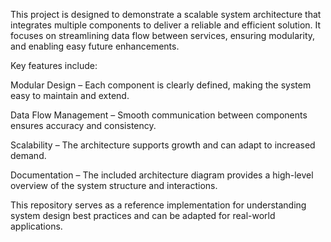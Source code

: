 This project is designed to demonstrate a scalable system architecture that integrates multiple components to deliver a reliable and efficient solution. It focuses on streamlining data flow between services, ensuring modularity, and enabling easy future enhancements.

Key features include:

Modular Design – Each component is clearly defined, making the system easy to maintain and extend.

Data Flow Management – Smooth communication between components ensures accuracy and consistency.

Scalability – The architecture supports growth and can adapt to increased demand.

Documentation – The included architecture diagram provides a high-level overview of the system structure and interactions.

This repository serves as a reference implementation for understanding system design best practices and can be adapted for real-world applications.

